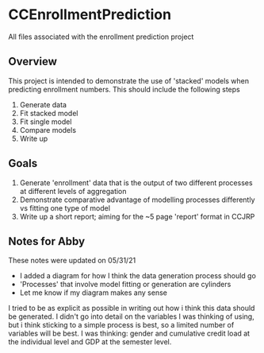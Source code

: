 # CCEnrollmentPrediction
All files associated with the enrollment prediction project

## Overview
This project is intended to demonstrate the use of 'stacked' models when predicting enrollment numbers. This should include the following steps

1) Generate data
2) Fit stacked model
3) Fit single model
4) Compare models
5) Write up

## Goals

1) Generate 'enrollment' data that is the output of two different processes at different levels of aggregation
2) Demonstrate comparative advantage of modelling processes differently vs fitting one type of model
3) Write up a short report; aiming for the ~5 page 'report' format in CCJRP

## Notes for Abby

These notes were updated on 05/31/21

- I added a diagram for how I think the data generation process should go
- 'Processes' that involve model fitting or generation are cylinders
- Let me know if my diagram makes any sense

I tried to be as explicit as possible in writing out how i think this data should be generated. I didn't go into detail on the variables I was thinking of using, but i think sticking to a simple process is best, so a limited number of variables will be best. I was thinking: gender and cumulative credit load at the individual level and GDP at the semester level. 